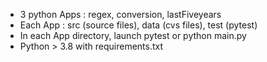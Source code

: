 - 3 python Apps : regex, conversion, lastFiveyears
- Each App : src (source files), data (cvs files), test (pytest)
- In each App directory, launch pytest or python main.py
- Python > 3.8 with requirements.txt
